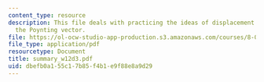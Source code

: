 ```yaml
---
content_type: resource
description: This file deals with practicing the ideas of displacement current and
  the Poynting vector.
file: https://ol-ocw-studio-app-production.s3.amazonaws.com/courses/8-02t-electricity-and-magnetism-spring-2005/dbefb0a155c17b85f4b1e9f88e8a9d29_summary_w12d3.pdf
file_type: application/pdf
resourcetype: Document
title: summary_w12d3.pdf
uid: dbefb0a1-55c1-7b85-f4b1-e9f88e8a9d29
---
```

